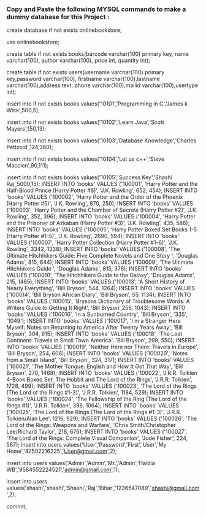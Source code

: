 ### Copy and Paste the following MYSQL commands to make a dummy database for this Project :


create database if not exists onlinebookstore;

use onlinebookstore;

create table if not exists books(barcode varchar(100) primary key, name varchar(100), author varchar(100), price int, quantity int);

create table if not exists users(username varchar(100) primary key,password varchar(100), firstname varchar(100),lastname varchar(100),address text, phone varchar(100),mailid varchar(100),usertype int);

insert into if not exists books values('10101','Programming in C','James k Wick',500,5);

insert into if not exists books values('10102','Learn Java','Scott Mayers',150,13);

insert into if not exists books values('10103','Database Knowledge','Charles Pettzoid',124,360);

insert into if not exists books values('10104','Let us c++','Steve Macclen',90,111);

insert into if not exists books values('10105','Success Key','Shashi Raj',5000,15);
INSERT INTO 'books'  VALUES ('100001', 'Harry Potter and the Half-Blood Prince (Harry Potter  #6)', 'J.K. Rowling', 652, 454);
INSERT INTO 'books'  VALUES ('100002', 'Harry Potter and the Order of the Phoenix (Harry Potter  #5)', 'J.K. Rowling', 870, 250);
INSERT INTO 'books'  VALUES ('100003', 'Harry Potter and the Chamber of Secrets (Harry Potter  #2)', 'J.K. Rowling', 352, 396);
INSERT INTO 'books'  VALUES ('100004', 'Harry Potter and the Prisoner of Azkaban (Harry Potter  #3)', 'J.K. Rowling', 435, 586);
INSERT INTO 'books'  VALUES ('100005', 'Harry Potter Boxed Set  Books 1-5 (Harry Potter  #1-5)', 'J.K. Rowling', 2690, 594);
INSERT INTO 'books'  VALUES ('100007', 'Harry Potter Collection (Harry Potter  #1-6)', 'J.K. Rowling', 3342, 1338);
INSERT INTO 'books'  VALUES ('100008', 'The Ultimate Hitchhikers Guide: Five Complete Novels and One Story ', 'Douglas Adams', 815, 644);
INSERT INTO 'books'  VALUES ('100009', 'The Ultimate Hitchhikers Guide ', 'Douglas Adams', 815, 376);
INSERT INTO 'books'  VALUES ('100010', 'The Hitchhikers Guide to the Galaxy', 'Douglas Adams', 215, 1485);
INSERT INTO 'books'  VALUES ('100013', 'A Short History of Nearly Everything', 'Bill Bryson', 544, 1264);
INSERT INTO 'books'  VALUES ('100014', 'Bill Bryson African Diary', 'Bill Bryson', 55, 1134);
INSERT INTO 'books'  VALUES ('100015', 'Brysons Dictionary of Troublesome Words: A Writers Guide to Getting It Right', 'Bill Bryson',256, 1043);
INSERT INTO 'books'  VALUES ('100016', 'In a Sunburned Country', 'Bill Bryson', '335', '1049');
INSERT INTO 'books'  VALUES ('100017', 'I m a Stranger Here Myself: Notes on Returning to America After Twenty Years Away', 'Bill Bryson', 304, 915);
INSERT INTO 'books'  VALUES ('100018', 'The Lost Continent: Travels in Small Town America', 'Bill Bryson', 299, 550);
INSERT INTO 'books'  VALUES ('100019', 'Neither Here nor There: Travels in Europe', 'Bill Bryson', 254, 608);
INSERT INTO 'books'  VALUES ('100020', 'Notes from a Small Island', 'Bill Bryson', 324, 317);
INSERT INTO 'books'  VALUES ('100021', 'The Mother Tongue: English and How It Got That Way', 'Bill Bryson', 270, 1468);
INSERT INTO 'books'  VALUES ('100022', 'J.R.R. Tolkien 4-Book Boxed Set: The Hobbit and The Lord of the Rings', 'J.R.R. Tolkien', 1728, 499);
INSERT INTO 'books'  VALUES ('100023', 'The Lord of the Rings (The Lord of the Rings  #1-3)', 'J.R.R. Tolkien', 1184, 529);
INSERT INTO 'books'  VALUES ('100024', 'The Fellowship of the Ring (The Lord of the Rings  #1)', 'J.R.R. Tolkien', 398, 1064);
INSERT INTO 'books'  VALUES ('100025', 'The Lord of the Rings (The Lord of the Rings  #1-3)', 'J.R.R. Tolkien/Alan  Lee', 1216, 929);
INSERT INTO 'books'  VALUES ('100026', 'The Lord of the Rings: Weapons and Warfare', 'Chris   Smith/Christopher  Lee/Richard Taylor', 218, 676);
INSERT INTO 'books'  VALUES ('100027', 'The Lord of the Rings: Complete Visual Companion', 'Jude Fisher', 224, 567);
insert into users values('User','Password','First','User','My Home','42502216225','User@gmail.com',2);

insert into users values('Admin','Admin','Mr.','Admin','Haldia WB','9584552224521','admin@gmail.com',1);

insert into users values('shashi','shashi','Shashi','Raj','Bihar','1236547089','shashi@gmail.com',2);

commit;
